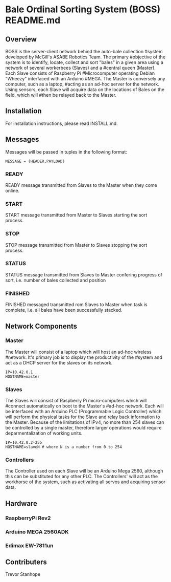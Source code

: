 # Bale Ordinal Sorting System (BOSS) README.md
## Overview
BOSS is the server-client network behind the auto-bale collection
#system developed by McGill's ASABE Robotics Team. The primary
#objective of the system is to identify, locate, collect and sort "bales"
in a given area using a network of several workerbees (Slaves) and a
#central queen (Master). Each Slave consists of Raspberry Pi
#Microcomputer operating Debian "Wheezy" interfaced with an Arduino
#MEGA. The Master is conversely any computer, such as a laptop,
#acting as an ad-hoc server for the network. Using sensors, each Slave 
will acquire data on the locations of Bales on the field, which will
#then be relayed back to the Master.

## Installation
For installation instructions, please read INSTALL.md.
## Messages
Messages will be passed in tuples in the following format:
	
	MESSAGE = (HEADER,PAYLOAD)
	
### READY
READY message transmitted from Slaves to the Master when they come
online.
### START
START message transmitted from Master to Slaves starting the sort
process.
### STOP
STOP message transmitted from Master to Slaves stopping the sort
process.
### STATUS
STATUS message transmitted from Slaves to Master confering progress of
sort, i.e. number of bales collected and position
### FINISHED
FINISHED messaged transmitted rom Slaves to Master when task is
complete, i.e. all bales have been successfully stacked.

## Network Components
### Master
The Master will consist of a laptop which will host an ad-hoc wireless
#network. It's primary job is to display the productivity of the
#system and act as a DHCP server for the slaves on its network.

	IP=10.42.0.1
	HOSTNAME=master

### Slaves
The Slaves will consist of Raspberry Pi micro-computers which will
#connect automatically on boot to the Master's
#ad-hoc network. Each will be interfaced with an Arduino PLC
(Programmable Logic Controller) which will perform the physical
tasks for the Slave and relay back information to the Master. Because
of the limitations of IPv4, no more than 254 slaves can be
controlled by a single master, therefore larger operations would
require deparmentalization of working units.

	IP=10.42.0.2-255
	HOSTNAME=slaveN # where N is a number from 0 to 254
	
### Controllers
The Controller used on each Slave will be an Arduino Mega 2560,
although this can be substituted for any other PLC. The Controllers'
will act as the workhorse of the system, such as activating all
servos and acquiring sensor data.

## Hardware
### RaspberryPi Rev2
### Arduino MEGA 2560ADK
### Edimax EW-7811un

## Contributers
Trevor Stanhope


